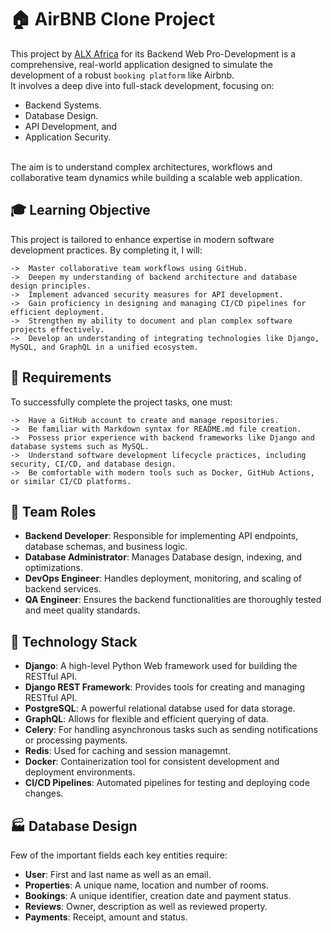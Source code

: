 # :house: AirBNB Clone Project

This project by <a href="https://www.alxafrica.com" target="_blank">ALX Africa</a> for its Backend Web Pro-Development is a comprehensive, real-world application designed to simulate the development of a robust ```booking platform``` like Airbnb.<br />
It involves a deep dive into full-stack development, focusing on:<br />
* Backend Systems.
* Database Design.
* API Development, and
* Application Security.
<br />
The aim is to understand complex architectures, workflows and collaborative team dynamics while building a scalable web application.

## :mortar_board: Learning Objective

This project is tailored to enhance expertise in modern software development practices. By completing it, I will:

```
->	Master collaborative team workflows using GitHub.
->	Deepen my understanding of backend architecture and database design principles.
->	Implement advanced security measures for API development.
->	Gain proficiency in designing and managing CI/CD pipelines for efficient deployment.
->	Strengthen my ability to document and plan complex software projects effectively.
->	Develop an understanding of integrating technologies like Django, MySQL, and GraphQL in a unified ecosystem.
```

## :scroll: Requirements

To successfully complete the project tasks, one must:

```
->	Have a GitHub account to create and manage repositories.
->	Be familiar with Markdown syntax for README.md file creation.
->	Possess prior experience with backend frameworks like Django and database systems such as MySQL.
->	Understand software development lifecycle practices, including security, CI/CD, and database design.
->	Be comfortable with modern tools such as Docker, GitHub Actions, or similar CI/CD platforms.
```
## :busts_in_silhouette: Team Roles

* <b>Backend Developer</b>: Responsible for implementing API endpoints, database schemas, and business logic.
* <b>Database Administrator</b>: Manages Database design, indexing, and optimizations.
* <b>DevOps Engineer</b>: Handles deployment, monitoring, and scaling of backend services.
* <b>QA Engineer</b>: Ensures the backend functionalities are thoroughly tested and meet quality standards.

## :wrench: Technology Stack

* <b>Django</b>: A high-level Python Web framework used for building the RESTful API.
* <b>Django REST Framework</b>: Provides tools for creating and managing RESTful API.
* <b>PostgreSQL</b>: A powerful relational databse used for data storage.
* <b>GraphQL</b>: Allows for flexible and efficient querying of data.
* <b>Celery</b>: For handling asynchronous tasks such as sending notifications or processing payments.
* <b>Redis</b>: Used for caching and session managemnt.
* <b>Docker</b>: Containerization tool for consistent development and deployment environments.
* <b>CI/CD Pipelines</b>: Automated pipelines for testing and deploying code changes.

## :factory: Database Design

Few of the important fields each key entities require:

* <b>User</b>: First and last name as well as an email.
* <b>Properties</b>: A unique name, location and number of rooms.
* <b>Bookings</b>: A unique identifier, creation date and payment status.
* <b>Reviews</b>: Owner, description as well as reviewed property.
* <b>Payments</b>: Receipt, amount and status.

